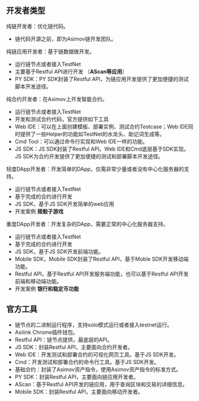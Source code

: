 ## 开发者类型

纯链开发者：优化链代码。

- 链代码开源之前，即为Asimov链开发团队。

纯链应用开发者：基于链数据做开发。

- 运行链节点或者接入TestNet
- 主要基于Restful API进行开发 （**AScan等应用**）
- PY SDK：PY SDK封装了Restful API，为链应用开发提供了更加便捷的测试脚本开发途径。

纯合约开发者：在Asimov上开发智能合约。

- 运行链节点或者接入TestNet
- 开发和测试合约代码，官方提供如下工具
 - Web IDE：可以在上面创建模板、部署实例、测试合约Testcase；Web IDE同时提供了一些Helper的功能如TestNet的水龙头、助记词生成等。
 - Cmd Tool：可以通过命令行实现和Web IDE一样的功能。
 - JS SDK：JS SDK封装了Restful API。Web IDE和Cmd底层基于SDK实现。JS SDK为合约开发提供了更加便捷的测试和部署脚本开发途径。

轻度DApp开发者：开发简单的DApp，仅需非常少量或者没有中心化服务器的支持。

- 运行链节点或者接入TestNet
- 基于完成的合约进行开发
- JS SDK，基于JS SDK开发简单的web应用
- 开发案例 **摇骰子游戏**

重度DApp开发者：开发复杂的DApp，需要正常的中心化服务器支持。

- 运行链节点或者接入TestNet
- 基于完成的合约进行开发
- JS SDK，基于JS SDK开发前端功能。
- Mobile SDK，Mobile SDK封装了Restful API，基于Moble SDK开发移动端功能。
- Restful API，基于Restful API开发服务端功能，也可以基于Restful API开发前端和移动端功能。
- 开发案例 **银行和稳定币功能**

## 官方工具

- 链节点的二进制运行程序，支持solo模式运行或者接入testnet运行。
- Asilink Chrome插件钱包。
- Restful API：链节点提供，最底层的API。
- JS SDK：封装Restful API，主要面向合约开发者。
- Web IDE：开发测试和部署合约的可视化网页工具。基于JS SDK开发。
- Cmd：开发测试和部署合约的命令行工具。基于JS SDK开发。
- 基础合约：封装了Asimov资产指令，使用Asimov资产指令的标准方式。
- PY SDK：封装Restful API，主要面向链应用开发者。
- AScan：基于Restful API开发的链应用，用于查询区块和交易的详细信息。
- Mobile SDK：封装Restful API，主要面向移动开发者。